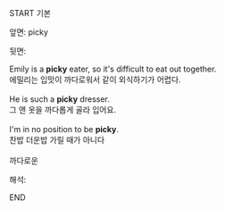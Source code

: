 START
기본

앞면:
picky


뒷면:
<div>Emily is a <strong>picky</strong> eater, so it's difficult to eat out together. <br></div><div><div><div>에밀리는 입맛이 까다로워서 같이 외식하기가 어렵다.</div></div></div><div><br></div><div><div>He is such a <strong>picky</strong> dresser. </div><div><div>그 앤 옷을 까다롭게 골라 입어요.</div></div></div><div><br></div><div><div>I'm in no position to be <strong>picky</strong>. </div><div><div>찬밥 더운밥 가릴 때가 아니다</div></div></div><div><br></div><div>까다로운</div>


해석:
<!--ID: 1746614454428-->
END
